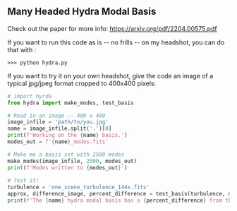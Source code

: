 Many Headed Hydra Modal Basis
-----------------------------

Check out the paper for more info: https://arxiv.org/pdf/2204.00575.pdf



If you want to run this code as is -- no frills -- on my headshot, you can do
that with : 

```
>>> python hydra.py 
``` 

If you want to try it on your own headshot, give the code an image of a typical
jpg/jpeg format cropped to 400x400 pixels:

```python
# import hyrda
from hydra import make_modes, test_basis

# Read in an image -- 400 x 400 
image_infile = 'path/to/you.jpg'
name = image_infile.split('.')[0]
print(f'Working on the {name} basis.')
modes_out = f'{name}_modes.fits'

# Make me a basis set with 2500 modes
make_modes(image_infile, 2500, modes_out)
print(f'Modes written to {modes_out}')
    
# Test it!
turbulence = 'one_scene_turbulence_144x.fits'
approx, difference_image, percent_difference = test_basis(turbulence, modes_out)
print(f'The {name} hydra modal basis has a {percent_difference} from the original turbulence image.')
```

